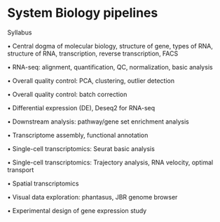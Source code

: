 # System Biology pipelines

Syllabus

• Central dogma of molecular biology, structure of gene, types of RNA, structure of RNA, transcription, reverse transcription, FACS

• RNA-seq: alignment, quantification, QC, normalization, basic analysis

• Overall quality control: PCA, clustering, outlier detection

• Overall quality control: batch correction

• Differential expression (DE), Deseq2 for RNA-seq

• Downstream analysis: pathway/gene set enrichment analysis

• Transcriptome assembly, functional annotation

• Single-cell transcriptomics: Seurat basic analysis

• Single-cell transcriptomics: Trajectory analysis, RNA velocity, optimal transport

• Spatial transcriptomics

• Visual data exploration: phantasus, JBR genome browser

• Experimental design of gene expression study